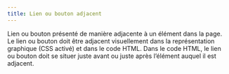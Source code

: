 ```yaml
---
title: Lien ou bouton adjacent 
---
```


Lien ou bouton présenté de manière adjacente à un élément dans la page. Le
lien ou bouton doit être adjacent visuellement dans la représentation
graphique (CSS activé) et dans le code HTML. Dans le code HTML, le lien ou
bouton doit se situer juste avant ou juste après l’élément auquel il est
adjacent.

